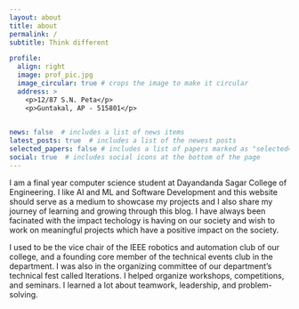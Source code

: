 ```yaml
---
layout: about
title: about
permalink: /
subtitle: Think different

profile:
  align: right
  image: prof_pic.jpg
  image_circular: true # crops the image to make it circular
  address: >
    <p>12/87 S.N. Peta</p>
    <p>Guntakal, AP - 515801</p>
    

news: false  # includes a list of news items
latest_posts: true  # includes a list of the newest posts
selected_papers: false # includes a list of papers marked as "selected={true}"
social: true  # includes social icons at the bottom of the page
---
```


I am a final year computer science student at Dayandanda Sagar College of Engineering. I like AI and ML and Software Development and this website should serve as a medium to showcase my projects and I also share my journey of learning and growing through this blog. I have always been facinated with the impact techology is having on our society and wish to work on meaningful projects which have a positive impact on the society.

I used to be the vice chair of the IEEE robotics and automation club of our college, and a founding core member of the technical events club in the department. I was also in the organizing committee of our department’s technical fest called Iterations. I helped organize workshops, competitions, and seminars. I learned a lot about teamwork, leadership, and problem-solving.
